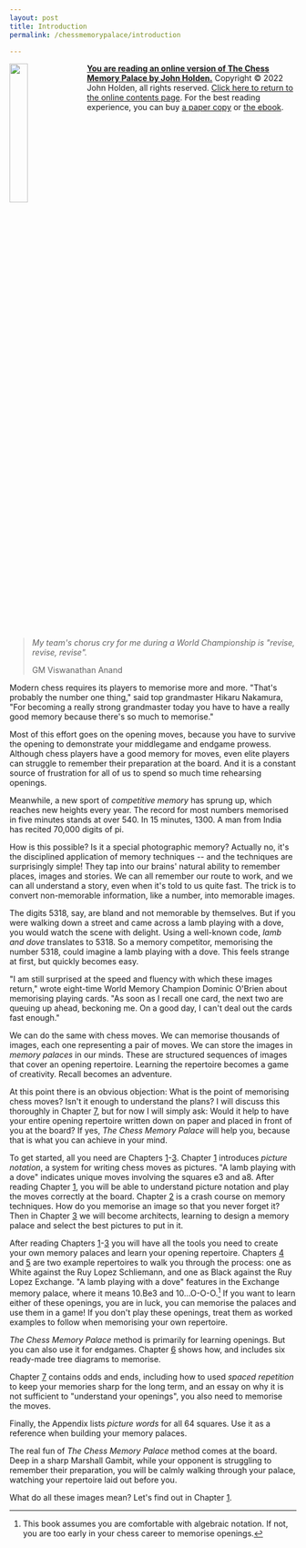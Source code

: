 ```yaml
---
layout: post
title: Introduction
permalink: /chessmemorypalace/introduction

---
```


<a href="https://smile.amazon.com/dp/B0BR9DQMVS"><img src="/assets/homepage/ChessCover4.png" height="25%" width="25%" style="margin: 0px 10px 20px 0px; float: left;">
<b>You are reading an online version of The Chess Memory Palace by John Holden.</b></a> Copyright © 2022 John Holden, all rights reserved. [Click here to return to the online contents page](/chessmemorypalace). For the best reading experience, you can buy [a paper copy](https://smile.amazon.com/dp/B0BR9DQMVS) or [the ebook](https://www.etsy.com/listing/1368398070).
<div style="clear: both;"></div>

> *My team's chorus cry for me during a World Championship is "revise, revise, revise".*
>
> GM Viswanathan Anand

Modern chess requires its players to memorise more and more. "That's probably the number one thing," said top grandmaster Hikaru Nakamura, "For becoming a really strong grandmaster today you have to have a really good memory because there's so much to memorise.\"

Most of this effort goes on the opening moves, because you have to survive the opening to demonstrate your middlegame and endgame prowess. Although chess players have a good memory for moves, even elite players can struggle to remember their preparation at the board. And it is a constant source of frustration for all of us to spend so much time rehearsing openings.

Meanwhile, a new sport of *competitive memory* has sprung up, which reaches new heights every year. The record for most numbers memorised in five minutes stands at over 540. In 15 minutes, 1300. A man from India has recited 70,000 digits of pi.

How is this possible? Is it a special photographic memory? Actually no, it's the disciplined application of memory techniques -- and the techniques are surprisingly simple! They tap into our brains' natural ability to remember places, images and stories. We can all remember our route to work, and we can all understand a story, even when it's told to us quite fast. The trick is to convert non-memorable information, like a number, into memorable images.

The digits 5318, say, are bland and not memorable by themselves. But if you were walking down a street and came across a lamb playing with a dove, you would watch the scene with delight. Using a well-known code, *lamb and dove* translates to 5318. So a memory competitor, memorising the number 5318, could imagine a lamb playing with a dove. This feels strange at first, but quickly becomes easy.

"I am still surprised at the speed and fluency with which these images return," wrote eight-time World Memory Champion Dominic O'Brien about memorising playing cards. "As soon as I recall one card, the next two are queuing up ahead, beckoning me. On a good day, I can't deal out the cards fast enough."

We can do the same with chess moves. We can memorise thousands of images, each one representing a pair of moves. We can store the images in *memory palaces* in our minds. These are structured sequences of images that cover an opening repertoire. Learning the repertoire becomes a game of creativity. Recall becomes an adventure.

At this point there is an obvious objection: What is the point of memorising chess moves? Isn't it enough to understand the plans? I will discuss this thoroughly in Chapter [7](/chessmemorypalace/chapter7), but for now I will simply ask: Would it help to have your entire opening repertoire written down on paper and placed in front of you at the board? If yes, *The Chess Memory Palace* will help you, because that is what you can achieve in your mind.

To get started, all you need are Chapters [1](/chessmemorypalace/chapter1)-[3](/chessmemorypalace/chapter3). Chapter [1](/chessmemorypalace/chapter1) introduces *picture notation*, a system for writing chess moves as pictures. "A lamb playing with a dove" indicates unique moves involving the squares e3 and a8. After reading Chapter [1](/chessmemorypalace/chapter1), you will be able to understand picture notation and play the moves correctly at the board. Chapter [2](/chessmemorypalace/chapter2) is a crash course on memory techniques. How do you memorise an image so that you never forget it? Then in Chapter [3](/chessmemorypalace/chapter3) we will become architects, learning to design a memory palace and select the best pictures to put in it.

After reading Chapters [1](/chessmemorypalace/chapter1)-[3](/chessmemorypalace/chapter3) you will have all the tools you need to create your own memory palaces and learn your opening repertoire. Chapters [4](/chessmemorypalace/chapter4) and [5](/chessmemorypalace/chapter5) are two example repertoires to walk you through the process: one as White against the Ruy Lopez Schliemann, and one as Black against the Ruy Lopez Exchange. "A lamb playing with a dove" features in the Exchange memory palace, where it means 10.Be3 and 10\...O-O-O.[^1] If you want to learn either of these openings, you are in luck, you can memorise the palaces and use them in a game! If you don't play these openings, treat them as worked examples to follow when memorising your own repertoire.

*The Chess Memory Palace* method is primarily for learning openings. But you can also use it for endgames. Chapter [6](/chessmemorypalace/chapter6) shows how, and includes six ready-made tree diagrams to memorise.

Chapter [7](/chessmemorypalace/chapter7) contains odds and ends, including how to used *spaced repetition* to keep your memories sharp for the long term, and an essay on why it is not sufficient to "understand your openings", you also need to memorise the moves.

Finally, the Appendix lists *picture words* for all 64 squares. Use it as a reference when building your memory palaces.

The real fun of *The Chess Memory Palace* method comes at the board. Deep in a sharp Marshall Gambit, while your opponent is struggling to remember their preparation, you will be calmly walking through your palace, watching your repertoire laid out before you.

What do all these images mean? Let's find out in Chapter [1](/chessmemorypalace/chapter1).

[^1]: This book assumes you are comfortable with algebraic notation. If not, you are too early in your chess career to memorise openings.

